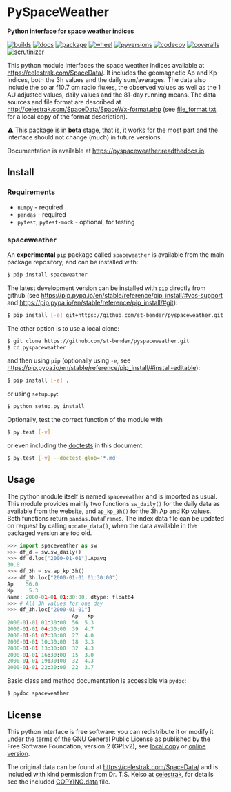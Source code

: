 # PySpaceWeather

**Python interface for space weather indices**

[![builds](https://travis-ci.com/st-bender/pyspaceweather.svg?branch=master)](https://travis-ci.com/st-bender/pyspaceweather)
[![docs](https://readthedocs.org/projects/pyspaceweather/badge/?version=latest)](https://pyspaceweather.readthedocs.io/en/latest/?badge=latest)
[![package](https://img.shields.io/pypi/v/spaceweather.svg?style=flat)](https://pypi.org/project/spaceweather)
[![wheel](https://img.shields.io/pypi/wheel/spaceweather.svg?style=flat)](https://pypi.org/project/spaceweather)
[![pyversions](https://img.shields.io/pypi/pyversions/spaceweather.svg?style=flat)](https://pypi.org/project/spaceweather)
[![codecov](https://codecov.io/gh/st-bender/pyspaceweather/badge.svg)](https://codecov.io/gh/st-bender/pyspaceweather)
[![coveralls](https://coveralls.io/repos/github/st-bender/pyspaceweather/badge.svg)](https://coveralls.io/github/st-bender/pyspaceweather)
[![scrutinizer](https://scrutinizer-ci.com/g/st-bender/pyspaceweather/badges/quality-score.png?b=master)](https://scrutinizer-ci.com/g/st-bender/pyspaceweather/?branch=master)

This python module interfaces the space weather indices available at
<https://celestrak.com/SpaceData/>.
It includes the geomagnetic Ap and Kp indices, both the 3h values and
the daily sum/averages.
The data also include the solar f10.7 cm radio fluxes,
the observed values as well as the 1 AU adjusted values,
daily values and the 81-day running means.
The data sources and file format are described at
<http://celestrak.com/SpaceData/SpaceWx-format.php>
(see [file_format.txt](file_format.txt) for a local copy of the format description).

:warning: This package is in **beta** stage, that is, it works for the most part
and the interface should not change (much) in future versions.

Documentation is available at <https://pyspaceweather.readthedocs.io>.

## Install

### Requirements

- `numpy` - required
- `pandas` - required
- `pytest`, `pytest-mock` - optional, for testing

### spaceweather

An **experimental** `pip` package called `spaceweather` is available from the
main package repository, and can be installed with:
```sh
$ pip install spaceweather
```
The latest development version can be installed
with [`pip`](https://pip.pypa.io) directly from github
(see <https://pip.pypa.io/en/stable/reference/pip_install/#vcs-support>
and <https://pip.pypa.io/en/stable/reference/pip_install/#git>):

```sh
$ pip install [-e] git+https://github.com/st-bender/pyspaceweather.git
```

The other option is to use a local clone:

```sh
$ git clone https://github.com/st-bender/pyspaceweather.git
$ cd pyspaceweather
```
and then using `pip` (optionally using `-e`, see
<https://pip.pypa.io/en/stable/reference/pip_install/#install-editable>):

```sh
$ pip install [-e] .
```

or using `setup.py`:

```sh
$ python setup.py install
```

Optionally, test the correct function of the module with

```sh
$ py.test [-v]
```

or even including the [doctests](https://docs.python.org/library/doctest.html)
in this document:

```sh
$ py.test [-v] --doctest-glob='*.md'
```

## Usage

The python module itself is named `spaceweather` and is imported as usual.
This module provides mainly two functions `sw_daily()` for the daily data
as available from the website, and `ap_kp_3h()` for the 3h Ap and Kp values.
Both functions return `pandas.DataFrame`s.
The index data file can be updated on request by calling `update_data()`,
when the data available in the packaged version are too old.

```python
>>> import spaceweather as sw
>>> df_d = sw.sw_daily()
>>> df_d.loc["2000-01-01"].Apavg
30.0
>>> df_3h = sw.ap_kp_3h()
>>> df_3h.loc["2000-01-01 01:30:00"]
Ap    56.0
Kp     5.3
Name: 2000-01-01 01:30:00, dtype: float64
>>> # All 3h values for one day
>>> df_3h.loc["2000-01-01"]
                     Ap   Kp
2000-01-01 01:30:00  56  5.3
2000-01-01 04:30:00  39  4.7
2000-01-01 07:30:00  27  4.0
2000-01-01 10:30:00  18  3.3
2000-01-01 13:30:00  32  4.3
2000-01-01 16:30:00  15  3.0
2000-01-01 19:30:00  32  4.3
2000-01-01 22:30:00  22  3.7

```

Basic class and method documentation is accessible via `pydoc`:

```sh
$ pydoc spaceweather
```

## License

This python interface is free software: you can redistribute it or modify
it under the terms of the GNU General Public License as published by
the Free Software Foundation, version 2 (GPLv2), see [local copy](./COPYING.GPLv2)
or [online version](http://www.gnu.org/licenses/gpl-2.0.html).

The original data can be found at <https://celestrak.com/SpaceData/>
and is included with kind permission from Dr. T.S. Kelso at
[celestrak](https://celestrak.com),
for details see the included [COPYING.data](COPYING.data) file.
